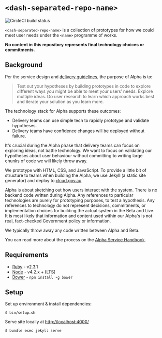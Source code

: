 # `<dash-separated-repo-name>`

![CircleCI build status](https://circleci.com/gh/AusDTO/gov-au-transitions-alpha.svg?style=shield)

`<dash-separated-repo-name>` is a collection of prototypes for how we could meet user needs under the `<name>` programme of works.

**No content in this repository represents final technology choices or commitments.**

## Background

Per the service design and [delivery guidelines](https://www.dto.gov.au/standard/service-design-and-delivery-process/), the purpose of Alpha is to:

> Test out your hypotheses by building prototypes in code to explore different ways you might be able to meet your users’ needs. Explore multiple ideas. Do user research to learn which approach works best and iterate your solution as you learn more.

The technology stack for Alpha supports these outcomes:

- Delivery teams can use simple tech to rapidly prototype and validate hypotheses.
- Delivery teams have confidence changes will be deployed without failure.

It's crucial during the Alpha phase that delivery teams can focus on exploring ideas, not battle technology. We want to focus on validating our hypotheses about user behaviour without committing to writing large chunks of code we will likely throw away.

We prototype with HTML, CSS, and JavaScript. To provide a little bit of structure to teams when building the Alpha, we use Jekyll (a static site generator) and deploy to [cloud.gov.au](http://docs.cloud.gov.au/).

Alpha is about sketching out how users interact with the system. There is no backend code written during Alpha. Any references to particular technologies are purely for prototyping purposes, to test a hypothesis. Any references to technology do not represent decisions, commitments, or implementation choices for building the actual system in the Beta and Live. It is most likely that information and content used within our Alpha's is not real, fact-checked Government policy or information.

We typically throw away any code written between Alpha and Beta.

You can read more about the process on the [Alpha Service Handbook](http://ausdto.github.io/service-handbook/alpha/).

## Requirements

* [Ruby](https://www.ruby-lang.org/en/) - v2.3.1
* [Node](https://nodejs.org/en/) - v4.2.x + (LTS)
* [Bower](https://bower.io/) - `npm install -g bower`

## Setup

Set up environment & install dependencies:

```
$ bin/setup.sh
```

Serve site locally at [http://localhost:4000/](http://localhost:4000/)

```
$ bundle exec jekyll serve
```
